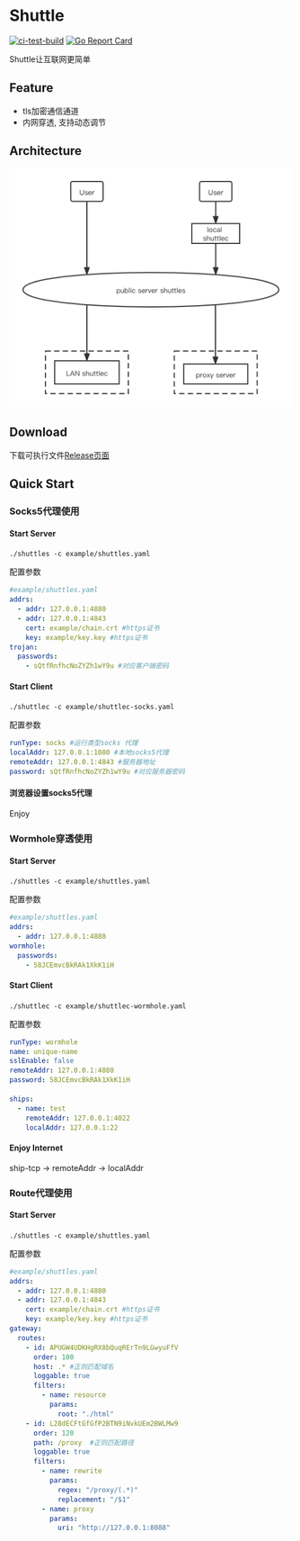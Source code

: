 # Shuttle
[![ci-test-build](https://github.com/cyejing/shuttle/actions/workflows/ci-test-build.yml/badge.svg)](https://github.com/cyejing/shuttle/actions/workflows/ci-test-build.yml)
[![Go Report Card](https://goreportcard.com/badge/github.com/cyejing/shuttle)](https://goreportcard.com/report/github.com/cyejing/shuttle)

Shuttle让互联网更简单

## Feature

- tls加密通信通道
- 内网穿透, 支持动态调节

## Architecture

![architecture](/doc/pic/architecture.png)

## Download
下载可执行文件[Release页面](https://github.com/cyejing/shuttle/releases)

## Quick Start 

### Socks5代理使用
#### Start Server
``./shuttles -c example/shuttles.yaml``

配置参数
```yaml
#example/shuttles.yaml
addrs:
  - addr: 127.0.0.1:4880
  - addr: 127.0.0.1:4843
    cert: example/chain.crt #https证书
    key: example/key.key #https证书
trojan:
  passwords:
    - sQtfRnfhcNoZYZh1wY9u #对应客户端密码
```
#### Start Client
``./shuttlec -c example/shuttlec-socks.yaml``

配置参数
```yaml
runType: socks #运行类型socks 代理
localAddr: 127.0.0.1:1080 #本地socks5代理
remoteAddr: 127.0.0.1:4843 #服务器地址
password: sQtfRnfhcNoZYZh1wY9u #对应服务器密码

```

#### 浏览器设置socks5代理
Enjoy

### Wormhole穿透使用
#### Start Server
``./shuttles -c example/shuttles.yaml``

配置参数
```yaml
#example/shuttles.yaml
addrs:
  - addr: 127.0.0.1:4880
wormhole:
  passwords:
    - 58JCEmvcBkRAk1XkK1iH
```
#### Start Client
``./shuttlec -c example/shuttlec-wormhole.yaml``

配置参数
```yaml
runType: wormhole
name: unique-name
sslEnable: false
remoteAddr: 127.0.0.1:4880
password: 58JCEmvcBkRAk1XkK1iH

ships:
  - name: test
    remoteAddr: 127.0.0.1:4022
    localAddr: 127.0.0.1:22

```

#### Enjoy Internet
ship-tcp -> remoteAddr -> localAddr

### Route代理使用
#### Start Server
``./shuttles -c example/shuttles.yaml``

配置参数
```yaml
#example/shuttles.yaml
addrs:
  - addr: 127.0.0.1:4880
  - addr: 127.0.0.1:4843
    cert: example/chain.crt #https证书
    key: example/key.key #https证书
gateway:
  routes:
    - id: APUGW4UDKHgRX8bQuqRErTn9LGwyuFfV
      order: 100
      host: .* #正则匹配域名
      loggable: true
      filters:
        - name: resource
          params:
            root: "./html"
    - id: L28dECFtGfGfP2BTN9iNvkUEm2BWLMw9
      order: 120
      path: /proxy  #正则匹配路径
      loggable: true
      filters:
        - name: rewrite
          params:
            regex: "/proxy/(.*)"
            replacement: "/$1"
        - name: proxy
          params:
            uri: "http://127.0.0.1:8088"
```
